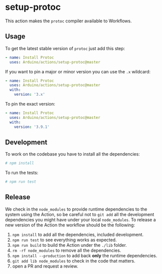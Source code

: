 # setup-protoc

This action makes the `protoc` compiler available to Workflows.

## Usage

To get the latest stable version of `protoc` just add this step:

```yaml
- name: Install Protoc
  uses: Arduino/actions/setup-protoc@master
```

If you want to pin a major or minor version you can use the `.x` wildcard:

```yaml
- name: Install Protoc
  uses: Arduino/actions/setup-protoc@master
  with:
    version: '3.x'
```

To pin the exact version:

```yaml
- name: Install Protoc
  uses: Arduino/actions/setup-protoc@master
  with:
    version: '3.9.1'
```

## Development

To work on the codebase you have to install all the dependencies:

```sh
# npm install
```

To run the tests:

```sh
# npm run test
```

## Release

We check in the `node_modules` to provide runtime dependencies to the system
using the Action, so be careful not to `git add` all the development dependencies
you might have under your local `node_modules`. To release a new version of the
Action the workflow should be the following:

1. `npm install` to add all the dependencies, included development.
1. `npm run test` to see everything works as expected.
1. `npm run build` to build the Action under the `./lib` folder.
1. `rm -rf node_modules` to remove all the dependencies.
1. `npm install --production` to add back **only** the runtime dependencies.
1. `git add lib node_modules` to check in the code that matters.
1. open a PR and request a review.
